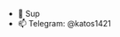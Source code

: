 - 👋 Sup
- 📫 Telegram: @katos1421

<!---
Katos1421/Katos1421 is a ✨ special ✨ repository because its `README.md` (this file) appears on your GitHub profile.
You can click the Preview link to take a look at your changes.
--->
